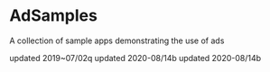 # AdSamples
A collection of sample apps demonstrating the use of ads

updated 2019~07/02q
updated 2020-08/14b
updated 2020-08/14b
